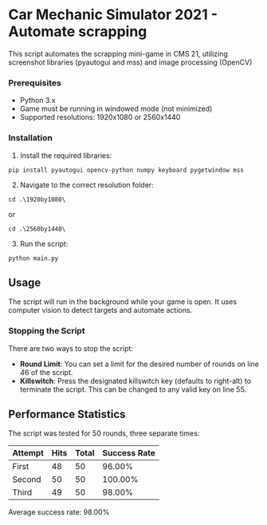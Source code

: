 # Car Mechanic Simulator 2021 - Automate scrapping

This script automates the scrapping mini-game in CMS 21, utilizing screenshot libraries (pyautogui and mss) and image processing (OpenCV)

### Prerequisites
- Python 3.x
- Game must be running in windowed mode (not minimized)
- Supported resolutions: 1920x1080 or 2560x1440

### Installation

1. Install the required libraries:
```
pip install pyautogui opencv-python numpy keyboard pygetwindow mss
```

2. Navigate to the correct resolution folder:
```
cd .\1920by1080\
```
or
```
cd .\2560by1440\
```

3. Run the script:
```
python main.py
```

## Usage

The script will run in the background while your game is open. It uses computer vision to detect targets and automate actions.

### Stopping the Script

There are two ways to stop the script:
- **Round Limit**: You can set a limit for the desired number of rounds on line 46 of the script.
- **Killswitch**: Press the designated killswitch key (defaults to right-alt) to terminate the script. This can be changed to any valid key on line 55.

## Performance Statistics

The script was tested for 50 rounds, three separate times:

| Attempt | Hits | Total | Success Rate |
|---------|------|-------|-------------|
| First   | 48   | 50    | 96.00%      |
| Second  | 50   | 50    | 100.00%     |
| Third   | 49   | 50    | 98.00%      |

Average success rate: 98.00%
